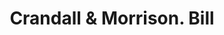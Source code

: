 ---
doi: 10.7916/D8184JQN
date_other: '1880'
date_other_textual: 1880-1889
form: printed ephemera
genre:
- Invoices
name:
- Crandall & Morrison
object_in_context_url: https://biggert.cul.columbia.edu/items/view/ave_biggert_01925
subject_hierarchical_geographic:
- Syracuse, New York, United States
subject_name:
- Crandall & Morrison
title: Crandall & Morrison. Bill
sort_title: Crandall & Morrison. Bill
call_number: ave_biggert_01925
coordinates:
- 43.04694444444444,-76.14444444444445
pid: ave_biggert_01925
identifiers: ave_biggert_01925
permalink: /biggert/ave_biggert_01925/
layout: iiif-image-page
---